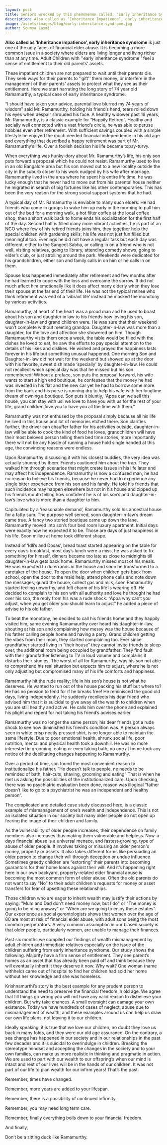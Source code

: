 ```yaml
---
layout: post
title: Seniors wrecked by this phenomenon called, 'Early Inheritance Syndrome'
description: Also called as ‘Inheritance Impatience’, early inheritance syndrome is just one of the ugly faces of financial elder abuse. It is becoming a more common issue in a society where elders are living longer and living richer than at any time.
image: /assets/images/blog/early-inheritance-syndrome.jpg
author: Soumya Laxmi
---
```


**Also called as ‘Inheritance Impatience’, early inheritance syndrome** is just one of the ugly faces of financial elder abuse. It is becoming a more common issue in a society where elders are living longer and living richer than at any time. Adult Children with ''early inheritance syndrome'' feel a sense of entitlement to their old parents' assets.

These impatient children are not prepared to wait until their parents die. They seek ways for their parents to ''gift'' them money, or interfere in the management of their parents' assets to protect what they see as their entitlement. Here we start narrating the long story of 74 year old Ramamurthy, a typical case of early inheritance syndrome.

“I should have taken your advice, parental love blurred my 74 years of wisdom” said Mr. Ramamurthy, holding his friend’s hand, tears rolled down his eyes when despair shrouded his face. A healthy widower past 16 years, Mr. Ramamurthy, is a classic example for “Happily Retired”. Healthy and socially well connected with a vast friend’s circle, he was able to peruse hobbies even after retirement. With sufficient savings coupled with a simple lifestyle he enjoyed the much needed financial independence in his old age and everything that described a happy retirement was part of Mr. Ramamurthy’s life. Over a foolish decision his life became topsy-turvy.

When everything was hunky-dory about Mr. Ramamurthy’s life, his only son puts forward a proposal which he could not resist. Ramamurthy used to live in an old Bangalore area but his son moved out to a new locality outside the city in the suburb closer to his work nudged by his wife after marriage. Ramamurthy lived in the area where he spent his entire life time, he was lucky enough that he never had to move out from his parental house neither he migrated in search of big fortunes like his other contemporaries. This has been the very reason for the strong social support systems that he had.

A typical day of Mr. Ramamurthy is enviable to many such elders. He had friends who come in groups to wake him up early in the morning to pull him out of the bed for a morning walk, a hot filter coffee at the local coffee shop, then a short walk back to home ends his socialization for the first half of the day. Second half is filled many more vibrant activities, he is part of an NGO where few of his retired friends joins him, they together help the special children with gardening skills; his life was not just fun filled but meaningful too. Evenings he did not have a regular task but each day was different, either to the Sangeet Sabha, or calling in on a friend who is not well, visiting relatives, going to library, attending comedy shows, going to elder’s club, or just strolling around the park. Weekends were dedicated for his grandchildren, either son and family calls in on him or he calls in on them.

Spouse loss happened immediately after retirement and few months after he had learned to cope with the loss and overcame the sorrow. It did not much affect him emotionally like it does affect many elderly when they lose their spouse at the far end of their life. He was not the typical retiree who think retirement was end of a ‘vibrant life’ instead he masked the monotony by various activities.

Ramamurthy, at heart of the heart was a proud man and he used to boast about his son and daughter in law to his friends how loving his son, daughter-in-law and grand children were. He was sure that their weekend won’t complete without meeting grandpa. Daughter-in-law was more than a daughter, for the love and affection she showered on him. Though Ramamaurthy visits them once a week, the table would be filled with the dishes he loved to eat, he saw the efforts to pay special attention to the details of his likes and dislikes. He wished and prayed the happiness lasts forever in his life but something unusual happened.
One morning Son and Daughter-in-law did not wait for the weekend but showed up at the door with his favorite, sweet dish made ‘specially’ by daughter-in-law. He could not recollect which special day was that he missed but his son remembered! Without a preface, son puts the proposal forward, his wife wants to start a high end boutique, he confesses that the money he had was invested in his flat and the new car yet he had to borrow some more from the bank and his purse is running dry to help his wife with her longtime dream of owning a boutique. Son puts it bluntly, “Appa can we sell this house, you can stay with us! we love to have you with us for the rest of your life, grand children love you to have you all the time with them.”

Ramamurthy was not enthused by the proposal simply because all his life he lived in this house and lot of memories etched there. Son clarifies further, the driver can chauffer father for his activities outside, daughter-in-law will be able to cook the kind of food he loves, grandchildren will have their most beloved person telling them bed time stories, more importantly there will not be any hassle of running a house hold single handed at this age, the convincing reasons were endless.

Upon Ramamurthy discussing it with his closest buddies, the very idea was actually shunned by them. Friends cautioned him about the trap. They walked him through scenarios that might create issues in his life later and may affect his independence. Ramamurthy is now a confused man, he had no reason to believe his friends, because he never had to experience any single bitter experience from his son and his family. He told his friends that such incidence may happen elsewhere but not in his house and zipped up his friends mouth telling how confident he is of his son’s and daughter-in-law’s love who is more than a daughter to him.

Capitulated by a ‘reasonable demand’, Ramamurthy sold his ancestral house for a fatty sum. The purpose well served, soon daughter-in-law’s dream came true. A fancy two storied boutique came up down the lane. Ramamurthy moved into son’s four bed room luxury apartment. Initial days were exactly how he expected it to be. Those are days of just happiness in his life. Soon milieu at home took different shape.

Instead of ‘Idli’s and Dosas’, bread toast started appearing on the table for every day’s breakfast, most day’s lunch were a miss, he was asked to fix something for himself, dinners became too late as close to midnights till daughter-in-law gets back home. Ramamurthy missed most of his meals. He was expected to do errands in the house and soon he transformed to a caretaker of the house. To open the door when children gets back from school, open the door to the maid help, attend phone calls and note down the messages, guard the house, collect gas and milk, soon Ramamurthy started feeling unworthy, and felt charm of his life is wearing off. He decided to complain to his son with all authority and love he thought he had over his son, the reply from his was a rude shock. “Appa why can’t you adjust, when you get older you should learn to adjust” he added a piece of advise to his old father.

To beat the monotony, he decided to call his friends home and they happily visited him, same evening Ramamaurthy over heard his daughter-in-law, shouting at his son and complaining how messy was the house because of his father calling people home and having a party. Grand children getting the vibes from their mom, they started complaining too. Ever since grandfather started living in “their house” they cannot invite friends to sleep over, the additional room being occupied by grandfather. They find fault with their grandfather listening to TV in loud volume and complains it disturbs their studies. The worst of all for Ramamurthy, was his son not able to comprehend his real situation but expects him to adjust, where he is not only adjusting but compromised many of his life comforts and happiness.

Ramamurthy hit the rude reality; life in his son’s house is not what he deserves. He wanted to run out of the house packing his stuff but where to? He has no pension to fend for if he breaks free! He reminisced the good old days, living independently. He suddenly recollects his dear friend who advised him that it is suicidal to give away all the wealth to children when you are still healthy and active. He calls him over the phone and explained his plight and repent for not taking his friend’s advises earlier.

Ramamurthy was no longer the same person; his dear friends got a rude shock to see how diminished his friend’s condition was. A person always seen in white crisp neatly pressed shirt, is no longer able to maintain the same lifestyle. Due to poor emotional health, shrunk social life, poor nutrition, mental and physical health took a downhill. He was no more interested in grooming, eating or even taking bath, no one at home took any notice of the debilitating changes happening to Ramamurthy.

Over a period of time, son found the most convenient reason to institutionalize his father. “He doesn’t talk to people, ne needs to be reminded of bath, hair-cuts, shaving, grooming and eating” That is when he met us asking the possibilities of the institutionalized care. Upon checking, there was no psychiatric evaluation been done, reason was illogical “father doesn’t like to go to a psychiatrist he was an independent and healthy person”.

The complicated and detailed case study discussed here, is a classic example of mismanagement of one’s wealth and independence. This is not an isolated situation in our society but many older people do not open up fearing the image of their children and family.

As the vulnerability of older people increases, their dependence on family members also increases thus making them vulnerable and helpless. Now-a-days financial abuse is a universal menace, and fastest-growing, type of abuse of older people. It involves taking or misusing an older person's money, property or assets. It also takes different forms like persuading an older person to change their will through deception or undue influence. Sometimes greedy children are “extorting” their parents into becoming guarantors for their home loans against their will. And it’s happening right here in our own backyard, property-related elder financial abuse is becoming the most common form of elder abuse. Often the old parents do not want to say "No" to their adult children's requests for money or asset transfers for fear of upsetting these relationships.

Those children who are eager to inherit wealth may justify their actions by saying: "Mum and Dad don't need money now, but I do" or "The money is going to be mine anyway" or “When are we going to enjoy these estates”. Our experience as social gerontologists shows that women over the age of 80 are most at risk of financial elder abuse, with adult sons being the most common perpetrators. A very common assumption in our biased society is that older people, particularly women, are unable to manage their finances.

Past six months we compiled our findings of wealth mismanagement by adult children and immediate relatives especially on the issue of the children suffering from early inheritance syndrome. Our study shows the following. Majority have a firm sense of entitlement. They see parent’s homes as an asset that has already been paid off and think because they will eventually inherit it they deserve it now. Why wait? One woman (name withheld) came out of hospital to find her children had sold her home without her knowledge and she was homeless.

Krishnamurthi’s story is the best example for any prudent person to understand the need to preserve the financial freedom in old age. We agree that till things go wrong you will not have any valid reason to disbelieve your children. But why take chances. A small oversight can damage your own existence. Today we have hundreds of cases of neglect, abuse due to mismanagement of wealth, and these examples around us can help us draw our own life plans, not leaving it to our children.

Ideally speaking, it is true that we love our children, no doubt they love us back in many folds, and they were our old age assurance. On the contrary, a sea change has happened in our society and in our relationships in the past few decades and it is suicidal to overindulge in children. Breaking the stereotype mindset and accepting the changes in the society and to your own families, can make us more realistic in thinking and pragmatic in action. We are used to part with our wealth to our offspring’s when our mind is intact and rest of our lives will be in the hands of our children. It was not part of our life to plan wealth for our infirm years! That’s the past.

Remember, times have changed.

Remember, more years are added to your lifespan.

Remember, there is a possibility of continued infirmity.

Remember, you may need long term care.

Remember, finally everything boils down to your financial freedom.

And finally,

Don’t be a sitting duck like Ramamurthy.
